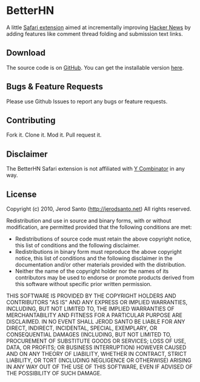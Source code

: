 # BetterHN #

A little [Safari extension][safari] aimed at incrementally improving [Hacker News][hn] by adding features like comment thread folding and submission text links.

## Download ##

The source code is on [GitHub][repo]. You can get the installable version [here][install].

## Bugs & Feature Requests ##

Please use Github Issues to report any bugs or feature requests.

## Contributing ##

Fork it. Clone it. Mod it. Pull request it.

## Disclaimer ##

The BetterHN Safari extension is not affiliated with [Y Combinator][yc] in any way.

## License ##

Copyright (c) 2010, Jerod Santo (http://jerodsanto.net)
All rights reserved.

Redistribution and use in source and binary forms, with or without
modification, are permitted provided that the following conditions are met:

  * Redistributions of source code must retain the above copyright
    notice, this list of conditions and the following disclaimer.
  * Redistributions in binary form must reproduce the above copyright
    notice, this list of conditions and the following disclaimer in the
    documentation and/or other materials provided with the distribution.
  * Neither the name of the copyright holder nor the
    names of its contributors may be used to endorse or promote products
    derived from this software without specific prior written permission.

THIS SOFTWARE IS PROVIDED BY THE COPYRIGHT HOLDERS AND CONTRIBUTORS "AS IS" AND
ANY EXPRESS OR IMPLIED WARRANTIES, INCLUDING, BUT NOT LIMITED TO, THE IMPLIED
WARRANTIES OF MERCHANTABILITY AND FITNESS FOR A PARTICULAR PURPOSE ARE
DISCLAIMED. IN NO EVENT SHALL JEROD SANTO BE LIABLE FOR ANY
DIRECT, INDIRECT, INCIDENTAL, SPECIAL, EXEMPLARY, OR CONSEQUENTIAL DAMAGES
(INCLUDING, BUT NOT LIMITED TO, PROCUREMENT OF SUBSTITUTE GOODS OR SERVICES;
LOSS OF USE, DATA, OR PROFITS; OR BUSINESS INTERRUPTION) HOWEVER CAUSED AND
ON ANY THEORY OF LIABILITY, WHETHER IN CONTRACT, STRICT LIABILITY, OR TORT
(INCLUDING NEGLIGENCE OR OTHERWISE) ARISING IN ANY WAY OUT OF THE USE OF THIS
SOFTWARE, EVEN IF ADVISED OF THE POSSIBILITY OF SUCH DAMAGE.

[safari]:http://extensions.apple.com
[repo]:http://github.com/sant0sk1/BetterHN
[install]:http://jerodsanto.net/downloads/safari/BetterHN.safariextz
[hn]:http://news.ycombinator.com/news
[yc]:http://ycombinator.com/
